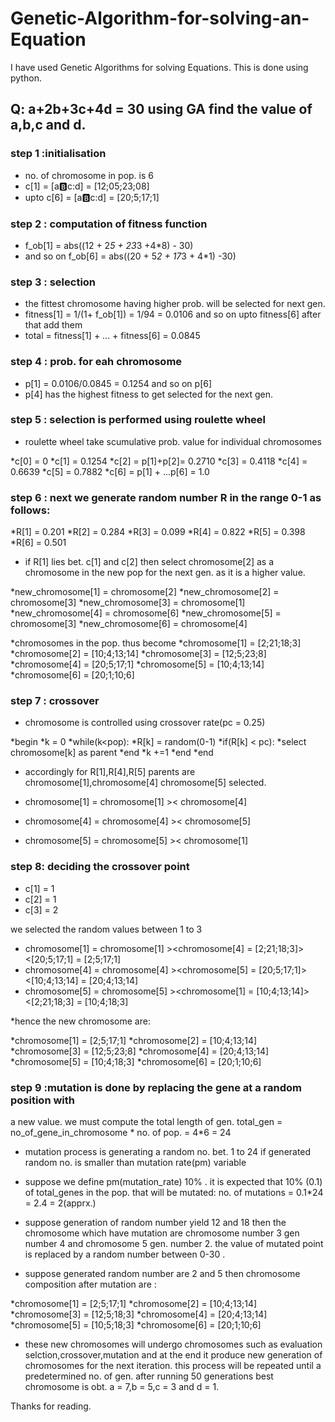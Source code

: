 # Genetic-Algorithm-for-solving-an-Equation
I have used Genetic Algorithms for solving Equations. This is done using python.

## Q: a+2b+3c+4d = 30 using GA find the value of a,b,c and d.

### step 1 :initialisation

* no. of chromosome in pop. is 6
* c[1] = [a:b:c:d] = [12;05;23;08]
* upto c[6] = [a:b:c:d] = [20;5;17;1]

### step 2 : computation of fitness function

* f_ob[1] = abs((12 + 2*5 + 23*3 +4*8) - 30)
* and so on f_ob[6] = abs((20 + 5*2 + 17*3 + 4*1) -30)

### step 3 : selection

* the fittest chromosome having higher prob. will be selected for next gen.
* fitness[1] = 1/(1+ f_ob[1])
           = 1/94 = 0.0106
and so on upto fitness[6]
after that add them
* total  = fitness[1] + ... + fitness[6] = 0.0845

### step 4 : prob. for eah chromosome

* p[1] = 0.0106/0.0845  = 0.1254
and so on p[6]
* p[4] has the highest fitness to get selected for the next gen.

### step 5 : selection is performed using roulette wheel

* roulette wheel take scumulative prob. value for individual chromosomes

*c[0] = 0
*c[1]  = 0.1254
*c[2] = p[1]+p[2]= 0.2710
*c[3] = 0.4118
*c[4] = 0.6639
*c[5] = 0.7882
*c[6] = p[1] + ...p[6] = 1.0

### step 6 : next we generate random number R in the range 0-1 as follows:

*R[1] = 0.201
*R[2] = 0.284
*R[3] = 0.099
*R[4] = 0.822
*R[5] = 0.398
*R[6] = 0.501

* if R[1] lies bet. c[1] and c[2]  then select chromosome[2] as a chromosome in
 the new pop for the next gen. as it is a higher value.

*new_chromosome[1] = chromosome[2]
*new_chromosome[2] = chromosome[3]
*new_chromosome[3] = chromosome[1]
*new_chromosome[4] = chromosome[6]
*new_chromosome[5] = chromosome[3]
*new_chromosome[6] = chromosome[4]

*chromosomes in the pop. thus become
*chromosome[1] = [2;21;18;3]
*chromosome[2] = [10;4;13;14]
*chromosome[3] = [12;5;23;8]
*chromosome[4] = [20;5;17;1]
*chromosome[5] = [10;4;13;14]
*chromosome[6] = [20;1;10;6]

### step 7 : crossover 

* chromosome is controlled using crossover rate(pc = 0.25)

*begin
*k = 0
*while(k<pop):
 *R[k] = random(0-1)
 *if(R[k] < pc):
  *select chromosome[k] as parent
  *end
 *k +=1
*end
*end

* accordingly for R[1],R[4],R[5] parents  are chromosome[1],chromosome[4]
chromosome[5] selected.

* chromosome[1] = chromosome[1] >< chromosome[4]
* chromosome[4] = chromosome[4] >< chromosome[5]

* chromosome[5] = chromosome[5] >< chromosome[1]

### step 8:  deciding the crossover point
* c[1] = 1
* c[2] = 1
* c[3] = 2 

we selected the random values between 1 to 3

* chromosome[1] = chromosome[1] ><chromosome[4]
                 = [2;21;18;3]><[20;5;17;1]
                  = [2;5;17;1]
* chromosome[4] = chromosome[4] ><chromosome[5]
                 = [20;5;17;1]><[10;4;13;14]
                  = [20;4;13;14]
* chromosome[5] = chromosome[5] ><chromosome[1]
                 = [10;4;13;14]><[2;21;18;3]
                  = [10;4;18;3]
                  
*hence the new chromosome are:

*chromosome[1] = [2;5;17;1]
*chromosome[2] = [10;4;13;14]
*chromosome[3] = [12;5;23;8]
*chromosome[4] = [20;4;13;14]
*chromosome[5] = [10;4;18;3]
*chromosome[6] = [20;1;10;6]

### step 9 :mutation is done by replacing the gene at a random position with
 a new value. we must compute the total length of gen.
  total_gen = no_of_gene_in_chromosome * no. of pop.
   = 4*6 = 24

* mutation process is generating a random no. bet. 1 to 24
if generated random no. is smaller than mutation rate(pm) variable 

* suppose we define pm(mutation_rate) 10% . it is expected that 10% (0.1) of 
 total_genes in the pop. that will be mutated:
no. of mutations = 0.1*24 = 2.4 = 2(apprx.)

* suppose generation of random number yield 12 and 18 then the chromosome 
which have mutation are chromosome number 3 gen number 4 and chromosome 5 
gen. number 2. the value of mutated point is replaced by a random number 
between 0-30 .

* suppose generated random number are 2 and 5 then chromosome composition
after mutation are :

*chromosome[1] = [2;5;17;1]
*chromosome[2] = [10;4;13;14]
*chromosome[3] = [12;5;18;3]
*chromosome[4] = [20;4;13;14]
*chromosome[5] = [10;5;18;3]
*chromosome[6] = [20;1;10;6]

* these new chromosomes will undergo
chromosomes such as evaluation selction,crossover,mutation and at the end it produce
new generation of chromosomes for the next iteration. this process will
be repeated until a predetermined no. of gen. 
after running 50 generations best chromosome is obt.
a = 7,b = 5,c = 3 and d = 1.

Thanks for reading.
